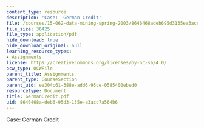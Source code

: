```yaml
---
content_type: resource
description: 'Case:  German Credit'
file: /courses/15-062-data-mining-spring-2003/8646468adeb695d3135ea3acc7a564b6_GermanCredit.pdf
file_size: 36425
file_type: application/pdf
hide_download: true
hide_download_original: null
learning_resource_types:
- Assignments
license: https://creativecommons.org/licenses/by-nc-sa/4.0/
ocw_type: OCWFile
parent_title: Assignments
parent_type: CourseSection
parent_uid: ee304c61-388e-add6-95ce-0585400ebed0
resourcetype: Document
title: GermanCredit.pdf
uid: 8646468a-deb6-95d3-135e-a3acc7a564b6
---
```

Case:  German Credit